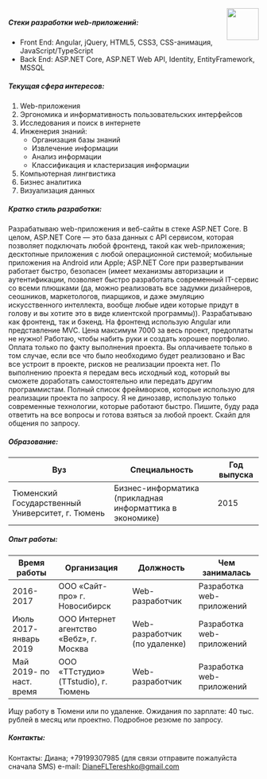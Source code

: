 ﻿<img src="http://arraylist.ru/assets/sendi.png" align="right" style="height: 64px"/>

#####  Стеки разработки web-приложений: 

* Front End: Angular, jQuery, HTML5, CSS3, CSS-анимация, JavaScript/TypeScript
* Back End: ASP.NET Core, ASP.NET Web API, Identity, EntityFramework, MSSQL

#####  Текущая сфера интересов:
1.	Web-приложения
2.	Эргономика и информативность пользовательских интерфейсов
3.	Исследования и поиск в интернете
4.	Инженерия знаний:
    *   Организация базы знаний
    *	Извлечение информации
    *	Анализ информации
    *	Классификация и кластеризация информации
5.	Компьютерная лингвистика
6.	Бизнес аналитика
7.	Визуализация данных

#####  Кратко стиль разработки:
Разрабатываю web-приложения и веб-сайты в стеке ASP.NET Core. В целом, ASP.NET Core — это база данных с API сервисом, которая позволяет подключать любой фронтенд, такой как web-приложения; десктопные приложения с любой операционной системой; мобильные приложения на Android или Apple; ASP.NET Core при развертывании работает быстро, безопасен (имеет механизмы авторизации и аутентификации, позволяет быстро разработать современный IT-сервис со всеми плюшками (да, можно реализовать все задумки дизайнеров, сеошников, маркетологов, пиарщиков, и даже эмуляцию искусственного интеллекта, вообще любые идеи которые придут в голову и вы хотите это в виде клиентской программы)). Разрабатываю как фронтенд, так и бэкенд. На фронтенд использую Angular или представление MVC. Цена максимум 7000 за весь проект, предоплаты не нужно! Работаю, чтобы набить руки и создать хорошее портфолио. Оплата только по факту выполнения проекта. Вы оплачиваете только в том случае, если все что было необходимо будет реализовано и Вас все устроит в проекте, рисков не реализации проекта нет. По выполнению проекта я передам весь исходный код, который вы сможете доработать самостоятельно или передать другим программистам. Полный список фреймворков, которые использую для реализации проекта по запросу. Я не динозавр, использую только современные технологии, которые работают быстро. Пишите, буду рада ответить на все вопросы и готова взяться за любой проект. Скайп для общения по запросу.

#####  Образование:
|Вуз | Специальность | Год выпуска |
|---- | ------------ | ------------|
|Тюменский Государственный Университет, г. Тюмень     | Бизнес-информатика (прикладная информаттика в экономике)      | 2015  |

#####  Опыт работы:
|Время работы | Организация | Должность | Чем занималась |
|---- | ------------ | ------------| ------------|
|2016-2017 | ООО «Сайт-про» г. Новосибирск     | Web-разработчик  | Разработка web-приложений |
|Июль 2017- январь 2019 | ООО Интернет агентство «Вебz», г. Москва     | Web-разработчик (по удаленке)  | Разработка web-приложений |
|Май 2019- по наст. время | ООО «TTстудио» (TTstudio), г. Тюмень     | Web-разработчик  | Разработка web-приложений |

Ищу работу в Тюмени или по удаленке. 
Ожидания по зарплате: 40 тыс. рублей в месяц или проектно.
Подробное резюме по запросу.
#####  Контакты:
Контакты: Диана; +79199307985 (для связи отправите пожалуйста сначала SMS)
e-mail: DianeFLTereshko@gmail.com